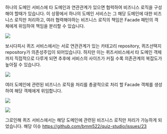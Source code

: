 하나의 도메인 서비스에 타 도메인과 연관관계가 있으면 협력하여 비즈니스 로직을 구성해야 할때가 있습니다. 이 상황에서 하나의 도메인 서비스는 그 해당 도메인에 대한 비즈니스 로직만 처리하고, 여러 협력해야하는 비즈니스 로직의 책임은 Facade 패턴의 객체에게 위임하여 책임을 분리할 수 있습니다.

![](https://velog.velcdn.com/images/leon/post/255e651d-2b86-4efe-ab89-c29dde67652e/image.png)

보시다피시 퀴즈 서비스에서는 서로 연관관계가 있는 카테고리 repository, 퀴즈선택지 repository가 의존성주입이 되어있습니다.
하지만 이는 퀴즈서비스에서 타 도메인 객체까지 직접적으로 다루게 되면 추후에 서비스의 사이즈가 커질 수록 의존관계의 복잡도가 높아질 수 있습니다.

![](https://velog.velcdn.com/images/leon/post/4b752253-b614-421f-80e4-2fdaa108328c/image.png)

여러 도메인에 관련된 비즈니스 로직을 처리를 총괄적으로 처리 할 Facade 객체를 생성하여 해당 객체에게 위임합니다.

![](https://velog.velcdn.com/images/leon/post/f6fddd1c-197c-4b6c-8ab7-603b901b466c/image.png)


![](https://velog.velcdn.com/images/leon/post/7569130f-7d91-41d4-a1d4-2a2ee03d67a9/image.png)


그로인해 퀴즈 서비스에서는 해당 도메인에 관련된 비즈니스 로직만 처리가 가능하게 되었습니다.
해당 이슈 https://github.com/bmm522/quiz-studio/issues/23